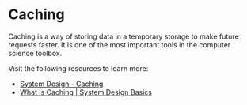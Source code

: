 # Caching

Caching is a way of storing data in a temporary storage to make future requests faster. It is one of the most important tools in the computer science toolbox.

Visit the following resources to learn more:

- [System Design - Caching](https://dev.to/karanpratapsingh/system-design-the-complete-course-10fo#caching)
- [What is Caching | System Design Basics](https://www.youtube.com/watch?v=joifNgoXXFk)

